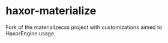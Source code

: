 # haxor-materialize
Fork of the materializecss project with customizations aimed to HaxorEngine usage.
